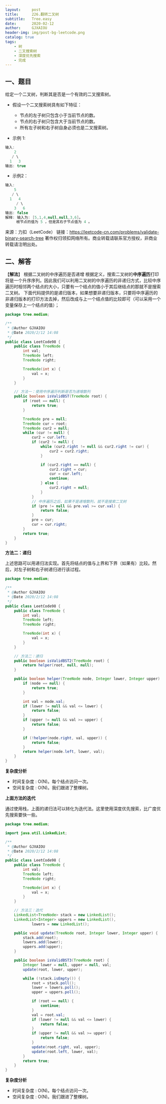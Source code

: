 ```yaml
---
layout:     post
title:      226.翻转二叉树
subtitle:   Tree.easy
date:       2020-02-12
author:     GJXAIOU
header-img: img/post-bg-leetcode.png
catalog: true
tags:
    - 树
    - 二叉搜索树
	- 深度优先搜索
	- 完成
---
```






## 一、题目

给定一个二叉树，判断其是否是一个有效的二叉搜索树。

- 假设一个二叉搜索树具有如下特征：
    - 节点的左子树只包含小于当前节点的数。
    - 节点的右子树只包含大于当前节点的数。
    - 所有左子树和右子树自身必须也是二叉搜索树。

- 示例 1:

```java
输入:
    2
   / \
  1   3
输出: true
```

- 示例2：

```java
输入:
    5
   / \
  1   4
     / \
    3   6
输出: false
解释: 输入为: [5,1,4,null,null,3,6]。
     根节点的值为 5 ，但是其右子节点值为 4 。
```

来源：力扣（LeetCode）
链接：https://leetcode-cn.com/problems/validate-binary-search-tree
著作权归领扣网络所有。商业转载请联系官方授权，非商业转载请注明出处。



## 二、解答

【**解法**】 根据二叉树的中序遍历是否递增
根据定义，搜索二叉树的**中序遍历**打印将是一个升序序列。因此我们可以利用二叉树的中序遍历的非递归方式，比较中序遍历时相邻两个结点的大小，只要有一个结点的值小于其后继结点的那就不是搜索二叉树。
下面代码提供的是递归版本，如果想要非递归版本，只要将中序遍历的非递归版本的打印方法去掉，然后改成与上一个结点值的比较即可（可以采用一个变量保存上一个结点的值）；

```java
package tree.medium;

/**
 * @Author GJXAIOU
 * @Date 2020/2/12 14:08
 */
public class LeetCode98 {
    public class TreeNode {
        int val;
        TreeNode left;
        TreeNode right;

        TreeNode(int x) {
            val = x;
        }
    }

    // 方法一：使用中序遍历判断是否为递增数列
    public boolean isValidBST(TreeNode root) {
        if (root == null) {
            return true;
        }

        TreeNode pre = null;
        TreeNode cur = root;
        TreeNode cur2 = null;
        while (cur != null) {
            cur2 = cur.left;
            if (cur2 != null) {
                while (cur2.right != null && cur2.right != cur) {
                    cur2 = cur2.right;
                }

                if (cur2.right == null) {
                    cur2.right = cur;
                    cur = cur.left;
                    continue;
                } else {
                    cur2.right = null;
                }
            }
            // 中序遍历之后，如果不是递增数列，就不是搜索二叉树
            if (pre != null && pre.val >= cur.val) {
                return false;
            }
            pre = cur;
            cur = cur.right;
        }
        return true;
    }
}
```



**方法二：递归**

上述思路可以用递归法实现。首先将结点的值与上界和下界（如果有）比较。然后，对左子树和右子树递归进行该过程。

```java
package tree.medium;

/**
 * @Author GJXAIOU
 * @Date 2020/2/12 14:08
 */
public class LeetCode98 {
    public class TreeNode {
        int val;
        TreeNode left;
        TreeNode right;

        TreeNode(int x) {
            val = x;
        }
    }

    // 方法二：递归
    public boolean isValidBST2(TreeNode root) {
        return helper(root, null, null);
    }

    public boolean helper(TreeNode node, Integer lower, Integer upper) {
        if (node == null) {
            return true;
        }

        int val = node.val;
        if (lower != null && val <= lower) {
            return false;
        }
        if (upper != null && val >= upper) {
            return false;
        }

        if (!helper(node.right, val, upper)) {
            return false;
        }
        return helper(node.left, lower, val);
    }
}

```

**复杂度分析**

- 时间复杂度 : O(N)。每个结点访问一次。
- 空间复杂度 : O(N)。我们跟进了整棵树。



**上面方法的迭代**

通过使用栈，上面的递归法可以转化为迭代法。这里使用深度优先搜索，比广度优先搜索要快一些。

```java
package tree.medium;

import java.util.LinkedList;

/**
 * @Author GJXAIOU
 * @Date 2020/2/12 14:08
 */
public class LeetCode98 {
    public class TreeNode {
        int val;
        TreeNode left;
        TreeNode right;

        TreeNode(int x) {
            val = x;
        }
    }

    // 方法三：迭代
    LinkedList<TreeNode> stack = new LinkedList();
    LinkedList<Integer> uppers = new LinkedList(),
            lowers = new LinkedList();

    public void update(TreeNode root, Integer lower, Integer upper) {
        stack.add(root);
        lowers.add(lower);
        uppers.add(upper);
    }

    public boolean isValidBST3(TreeNode root) {
        Integer lower = null, upper = null, val;
        update(root, lower, upper);

        while (!stack.isEmpty()) {
            root = stack.poll();
            lower = lowers.poll();
            upper = uppers.poll();

            if (root == null) {
                continue;
            }
            val = root.val;
            if (lower != null && val <= lower) {
                return false;
            }
            if (upper != null && val >= upper) {
                return false;
            }
            update(root.right, val, upper);
            update(root.left, lower, val);
        }
        return true;
    }
}

```

**复杂度分析**

- 时间复杂度 : O(N)。每个结点访问一次。
- 空间复杂度 : O(N)。我们跟进了整棵树。